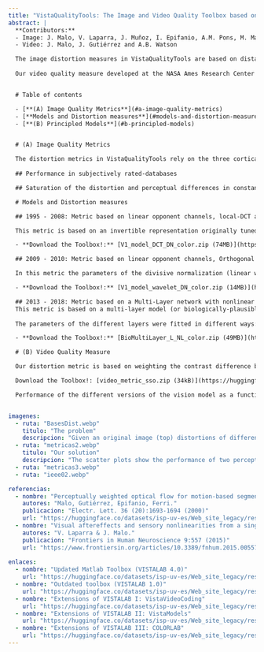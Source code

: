 ```yaml
---
title: "VistaQualityTools: The Image and Video Quality Toolbox based on Vision Models"
abstract: |
  **Contributors:** 
  - Image: J. Malo, V. Laparra, J. Muñoz, I. Epifanio, A.M. Pons, M. Martinez and E. Simoncelli
  - Video: J. Malo, J. Gutiérrez and A.B. Watson

  The image distortion measures in VistaQualityTools are based on distances between the original and the distorted scenes in the visual response domain. Therefore, they rely on the cortical descriptions in [**VistaModels**](./../../../vision_and_color/colorlab/vistamodels), including metrics based on (a) normalized DCTs, (b) normalized orthonormal wavelets, and (c) multi-layer models with normalized overcomplete wavelets. All these measures substantially overperform the widely acclaimed SSIM.
  
  Our video quality measure developed at the NASA Ames Research Center is based on the same visual response principle. It achieved the 2nd best performance in the VQEG evaluation phase II.


  # Table of contents

  - [**(A) Image Quality Metrics**](#a-image-quality-metrics)
  - [**Models and Distortion measures**](#models-and-distortion-measures)
  - [**(B) Principled Models**](#b-principled-models)


  # (A) Image Quality Metrics

  The distortion metrics in VistaQualityTools rely on the three cortical models we have developed over the years (a) DCT transform and Divisive Normalization [IVC 1997, Displays 00, Patt.Rec.03, IEEE Trans.Im.Proc. 06], (b) Orthonormal Wavelets and Divisive Normalization [JOSA A 10, Neur.Comp. 10], and (c) Cascades of linear transforms and nonlinear saturations [PLoS 18, Front. Neurosci. 18].
  
  ## Performance in subjectively rated-databases

  ## Saturation of the distortion and perceptual differences in constant-MSE series

  # Models and Distortion measures

  ## 1995 - 2008: Metric based on linear opponent channels, local-DCT and Div. Norm.

  This metric is based on an invertible representation originally tuned to reproduce contrast response curves [Pons PhD Thesis, 1997]. It was applied to reproduce subjective distortion opinion [Im.Vis.Comp.97, Displays99] and to improve the perceptual quality of JPEG and MPEG through (a) transform coding of the achromatic channel [Eletr.Lett95, Eletr.Lett99, Im.Vis.Comp.00 Patt.Recog.03, IEEE TNN 05, IEEE TIP 06a, IEEE TIP 06b, JMLR08], (b) the color channels [RPSP12], and (c) by improving the motion estimation [LNCS97, Eletr.Lett98, Eletr.Lett00a, Eletr.Lett00b, IEEE TIP 01].

  - **Download the Toolbox!:** [V1_model_DCT_DN_color.zip (74MB)](https://huggingface.co/datasets/isp-uv-es/Web_site_legacy/resolve/main/code/soft_imvideo/vista_toolbox/V1_model_DCT_DN_color.zip)

  ## 2009 - 2010: Metric based on linear opponent channels, Orthogonal Wavelets and Div. Norm.

  In this metric the parameters of the divisive normalization (linear weights, interaction kernel, semisaturation, excitation and summation exponents) were fitted to reproduce subjective image distortion opinion [JOSA A 10] following exhaustive grid search as in [IEEE ICIP 02]. This model (which relies on the orthogonal wavelets of the MatlabPyrTools) was found to have excellent redundancy reduction properties [LNCS10, Neur.Comp.10].

  - **Download the Toolbox!:** [V1_model_wavelet_DN_color.zip (14MB)](https://huggingface.co/datasets/isp-uv-es/Web_site_legacy/resolve/main/code/soft_imvideo/vista_toolbox/V1_model_wavelet_DN_color.zip)

  ## 2013 - 2018: Metric based on a Multi-Layer network with nonlinear opponent channels, Overcomplete Wavelets and Div. Norm.
  This metric is based on a multi-layer model (or biologically-plausible deep network) that performs the a chain of perceptually meaningful operations: nonlinear opponent chromatic channels, contrast computation, frequency selectivity and energy masking, and wavelet analysis + cross-subband masking [PLoS 18].
  
  The parameters of the different layers were fitted in different ways: while the 2nd and 3rd layers (contrast and CSF+masking) were determined using MAximum Differentiation [Malo and Simoncelli SPIE.13], layers 1st and 4th (chromatic front-end and wavelet layer) were fitted to reproduce subjective image distortion data [PLoS 18, Front. Neurosci. 18a, Front. Neurosci. 18b].

  - **Download the Toolbox!:** [BioMultiLayer_L_NL_color.zip (49MB)](https://huggingface.co/datasets/isp-uv-es/Web_site_legacy/resolve/main/code/soft_imvideo/vista_toolbox/BioMultiLayer_L_NL_color.zip)

  # (B) Video Quality Measure

  Our distortion metric is based on weighting the contrast difference between the original and the distorted sequences. This adaptive weighting boosts perceptually visible features and attenuates negligible features. Once the background has been taken into account to consider masking, we compute the energy of the weighted difference using non-quadratic exponents. The parameters of these elements (widths of the filters and the masking kernels, summation exponents) were fitted to maximize the correlation with the subjective opinion. Then, we played with different versions of the model by considering subsets of the elements. We found that masking is as important as the CSF in reproducing the opinion of the observers [IEEE ICIP 02].

  Download the Toolbox!: [video_metric_sso.zip (34kB)](https://huggingface.co/datasets/isp-uv-es/Web_site_legacy/resolve/main/code/soft_imvideo/vista_toolbox/video_metric_sso.zip)

  Performance of the different versions of the vision model as a function of its elements in terms of regression error. **SSO** stands for the CSF of the Standard Spatial Observer, **m** stands for masking, **t** stands for temporal filtering, **p** stands for post-summaton temporal filtering, and h stands for field doubling compensation.


imagenes:
  - ruta: "BasesDist.webp"
    titulo: "The problem"
    descripcion: "Given an original image (top) distortions of different nature appear to have different perceptual effect (bottom). The challenge is computing a descriptor of distortion which is correlated with the opinion of observers collected in [subjectively rated databases](http://www.ponomarenko.info/tid2013.htm). The complexity of human vision implies that the Euclidean distance (or Mean Squared Error) is not a good proxy for subjective distortion. Nevertheless, the image quality problem goes beyond fitting any flexible model to maximize the correlation with subjective opinion (see [[Front. Neurosci. 2018](https://arxiv.org/abs/1801.09632)])."
  - ruta: "metricas2.webp"
    titulo: "Our solution"
    descripcion: "The scatter plots show the performance of two perceptual metrics in reproducing subjective opinion. On the one hand (in red) the widely acclaimed Structural SIMilarity index (SSIM) that received the [EMMY Award of the American TV Industry in 2015](https://youtu.be/e5-LCFGdgMA), and, on the other hand (in blue), our metric based on a cascade of L+NL layers [[PLoS 2018](https://arxiv.org/abs/1711.00526)]."
  - ruta: "metricas3.webp"
  - ruta: "ieee02.webp"

referencias:
  - nombre: "Perceptually weighted optical flow for motion-based segmentation in MPEG-4 paradigm"
    autores: "Malo, Gutiérrez, Epifanio, Ferri."
    publicacion: "Electr. Lett. 36 (20):1693-1694 (2000)"
    url: "https://huggingface.co/datasets/isp-uv-es/Web_site_legacy/resolve/main/code/soft_imvideo/ELECT98.PS.gz"
  - nombre: "Visual aftereffects and sensory nonlinearities from a single statistical framework"
    autores: "V. Laparra & J. Malo."
    publicacion: "Frontiers in Human Neuroscience 9:557 (2015)"
    url: "https://www.frontiersin.org/articles/10.3389/fnhum.2015.00557/full"
  
enlaces:
  - nombre: "Updated Matlab Toolbox (VISTALAB 4.0)"
    url: "https://huggingface.co/datasets/isp-uv-es/Web_site_legacy/resolve/main/code/soft_imvideo/vista_toolbox/Vistalab.zip"
  - nombre: "Outdated toolbox (VISTALAB 1.0)"
    url: "https://huggingface.co/datasets/isp-uv-es/Web_site_legacy/resolve/main/code/soft_imvideo/vista_toolbox/BasicVideoTools_code.zip"
  - nombre: "Extensions of VISTALAB I: VistaVideoCoding"
    url: "https://huggingface.co/datasets/isp-uv-es/Web_site_legacy/resolve/main/code/soft_imvideo/vista_toolbox/VistaVideoCoding.zip"
  - nombre: "Extensions of VISTALAB II: VistaModels"
    url: "https://huggingface.co/datasets/isp-uv-es/Web_site_legacy/resolve/main/code/soft_imvideo/vista_toolbox/BioMultiLayer_L_NL_color.zip"
  - nombre: "Extensions of VISTALAB III: COLORLAB"
    url: "https://huggingface.co/datasets/isp-uv-es/Web_site_legacy/resolve/main/code/soft_imvideo/vista_toolbox/Colorlab.zip"
---
```

